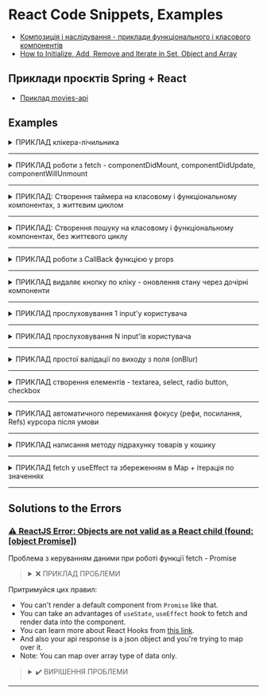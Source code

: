 # React Code Snippets, Examples
* [Композиція і наслідування - приклади функціонального і класового компонентів](https://reactjs.org/docs/composition-vs-inheritance.html)
* [How to Initialize, Add, Remove and Iterate in Set, Object and Array](https://stackoverflow.com/a/70234746)



## Приклади проєктів Spring + React

* [Приклад movies-api](https://github.com/SergiaS/movies-api)




## Examples

<details>
<summary>ПРИКЛАД клікера-лічильника</summary>

```jsx
import React, {Component} from "react";

export default class App extends Component {
    state = {
        count: 0
    }

    increment = () => {
        this.setState({count: this.state.count + 1})
    }

    decrement = () => {
        this.setState({count: this.state.count - 1})
    }

    render() {
        return (
            <div 
                className="App" 
                style={
                    {
                        margin: 'auto', 
                        width: '300px'}
                }>
                <button
                    onClick={this.decrement}
                >
                    -
                </button>
                <span
                    style={countStyle}
                >
                    {this.state.count}
                </span>
                <button
                    onClick={this.increment}
                >
                    +
                </button>
            </div>
        );
    }
}

const countStyle = {
    margin: '0 0.75rem',
    display: 'inline-block'
}
```
</details>

***

<details>
<summary>ПРИКЛАД роботи з fetch - componentDidMount, componentDidUpdate, componentWillUnmount</summary>

Якщо просто запросити дані через `fetch` - ми не отримаємо дані:
```js
fetch('https://jsonplaceholder.typicode.com/posts')
    .then(console.log)
```

треба використовувати метод `json()` з `Prototype` (`__proto_`_) - він преобразує результат в той набір даних, котрий нам потрібен:
```js
fetch('https://jsonplaceholder.typicode.com/posts')
    .then(response => response.json())
    .then(data => this.setState({posts: data}))
```
```jsx
export default class App extends Component {
    state = {
        posts: [],
        loading: true,
        comments: [],
    }

    componentDidMount() {
        console.log('componentDidMount')
        fetch('https://jsonplaceholder.typicode.com/posts')
            .then(response => response.json())
            .then(data => this.setState({
                posts: data,
                loading: false
            }))

        this.timerId = setInterval(() => {
            fetch('https://jsonplaceholder.typicode.com/comments')
                .then(response => response.json())
                .then(data => this.setState({
                    comments: data,
                }))
        }, 3000)
    }
    componentDidUpdate() {
        console.log('componentDidUpdate')
    }
    componentWillUnmount() {
        console.log('componentWillUnmount')
        clearInterval(this.timerId)
    }

    render() {
        return (
            <div className="App">
                {this.state.loading
                    ? <h3>Loading...</h3>
                    : <h3>{this.state.posts.length} was loaded</h3>}
            </div>
        );
    }
}
```
</details>


***


<details>
<summary>ПРИКЛАД: Створення таймера на класовому і функціональному компонентах, з життєвим циклом</summary>

Задача створити таймер з використанням `LocalStorage`.

Різниця у тому, що класовий компонент використовує дефолтні методи для керування станом `componentDidMount`, `componentDidUpdate` та `componentWillUnmount`,
а функціональний компонент - `useState`, `useEffect` та `useRef`.
```jsx
// Таймер на класовому компоненті 
import React, {Component} from "react";

export default class TimerByClassComponent extends Component {
    state = {
        count: 0,
        isCounting: false
    }

    // працює при завантаженні сторінки
    componentDidMount() {
        const userCount = localStorage.getItem('timer');
        if (userCount) {
            this.setState({count: +userCount});
        }
    }

    // працює кожного разу при виклику setState
    componentDidUpdate(prevProps, prevState, snapshot) {
        localStorage.setItem('timer', this.state.count);
    }

    // працює при закритті сторінки 
    componentWillUnmount() {
        clearInterval(this.counterId);
    }

    handleStart = () => {
        this.setState({isCounting: true});
        this.counterId = setInterval(() => {
            this.setState({count: this.state.count + 1});
        }, 1000);
    }

    handleStop = () => {
        this.setState({isCounting: false});
        clearInterval(this.counterId);
    }

    handleReset = () => {
        this.setState({count: 0, isCounting: false})
        clearInterval(this.counterId);
    }

    render() {
        return (
            <div className="App">
                <h1>React Timer</h1>
                <h3>{this.state.count}</h3>
                {!this.state.isCounting ? (
                    <button onClick={this.handleStart}>Start</button>
                ) : (
                    <button onClick={this.handleStop}>Stop</button>
                )}
                <button onClick={this.handleReset}>Reset</button>
            </div>
        )
    }
}
```
```jsx
// Таймер на функціональному компоненті
import React, {useState, useEffect, useRef} from "react";

function setDefaultValue() {
    const userCount = localStorage.getItem('timer');
    return userCount ? +userCount : 0;
}

export default function TimerByFunctionalComponent() {
    const[count, setCount] = useState(setDefaultValue());
    const[isCount, setIsCount] = useState(false);
    const timerIdRef = useRef(null);

    const handleStart = () => {
        setIsCount(true);
    }

    const handleStop = () => {
        setIsCount(false);
    }

    const handleReset = () => {
        setCount(0);
        setIsCount(false);
    }

    // записує значення в localStorage
    useEffect(() => {
        localStorage.setItem('timer', count);
    }, [count]);

    // займається підрахунком
    useEffect(() => {
        if (isCount) {
            timerIdRef.current = setInterval(() => {
                setCount((prevCount) => prevCount + 1);
            }, 1000);
        }

        return () => {
            timerIdRef.current && clearInterval(timerIdRef.current);
            timerIdRef.current = null;
        }
    }, [isCount])

    return (
        <div className="timer">
            <h1>React Timer by Functional Component</h1>
            <h3>{count}</h3>
            {!isCount ? (
                <button onClick={handleStart}>Start</button>
            ) : (
                <button onClick={handleStop}>Stop</button>
            )}
            <button onClick={handleReset}>Reset</button>
        </div>
    )
}
```
</details>


***


<details>
<summary>ПРИКЛАД: Створення пошуку на класовому і функціональному компонентах, без життєвого циклу</summary>

```jsx
// 1|2: класовий компонент
import React from "react";

export class Search extends React.Component {
    state = {
        search: '',
        type: 'all',
    }

    handleKey = (event) => {
        if (event.key === 'Enter') {
            this.props.searchMovies(this.state.search, this.state.type);
        }
    }

    handleFilter = (event) => {
        this.setState(() => ({type: event.target.dataset.type}), () => {
            this.props.searchMovies(this.state.search, this.state.type);
        });
    }

    render() {
        return (
            <div className="row">
                <div className="input-field">
                    <input
                        className="validate"
                        placeholder='search'
                        type="search"
                        value={this.state.search}
                        onChange={(e) => this.setState({search: e.target.value})}
                        onKeyDown={this.handleKey}
                    />
                    <button className="btn search-btn"
                            onClick={() => this.props.searchMovies(this.state.search, this.state.type)}>SEARCH
                    </button>
                </div>
                <div>
                    <label>
                        <input className="with-gap"
                               name="type"
                               type="radio"
                               data-type="all"
                               onChange={this.handleFilter}
                               checked={this.state.type === 'all'}
                        />
                        <span>All</span>
                    </label>
                    <label>
                        <input className="with-gap"
                               name="type"
                               type="radio"
                               data-type="movie"
                               onChange={this.handleFilter}
                               checked={this.state.type === 'movie'}
                        />
                        <span>Movies</span>
                    </label>
                    <label>
                        <input className="with-gap"
                               name="type"
                               type="radio"
                               data-type="series"
                               onChange={this.handleFilter}
                               checked={this.state.type === 'series'}
                        />
                        <span>Series</span>
                    </label>
                </div>
            </div>
        )
    }
}
```
```jsx
// 2|2: функціональний компонент
import React, {useState} from "react";

export const Search = (props) => {
    const {
        searchMovies = Function.prototype,
    } = props;

    const [search, setSearch] = useState('');
    const [type, setType] = useState('all');

    const handleKey = (event) => {
        if (event.key === 'Enter') {
            searchMovies(search, type);
        }
    }

    const handleFilter = (event) => {
        setType(event.target.dataset.type);
        searchMovies(search, event.target.dataset.type);
    }

    return (
        <div className="row">
            <div className="input-field">
                <input
                    className="validate"
                    placeholder='search'
                    type="search"
                    value={search}
                    onChange={(e) => setSearch(e.target.value)}
                    onKeyDown={handleKey}
                />
                <button className="btn search-btn"
                        onClick={() => searchMovies(search, type)}>SEARCH
                </button>
            </div>
            <div>
                <label>
                    <input className="with-gap"
                           name="type"
                           type="radio"
                           data-type="all"
                           onChange={handleFilter}
                           checked={type === 'all'}
                    />
                    <span>All</span>
                </label>
                <label>
                    <input className="with-gap"
                           name="type"
                           type="radio"
                           data-type="movie"
                           onChange={handleFilter}
                           checked={type === 'movie'}
                    />
                    <span>Movies</span>
                </label>
                <label>
                    <input className="with-gap"
                           name="type"
                           type="radio"
                           data-type="series"
                           onChange={handleFilter}
                           checked={type === 'series'}
                    />
                    <span>Series</span>
                </label>
            </div>
        </div>
    )
}
```
</details>


***


<details>
<summary>ПРИКЛАД роботи з CallBack функцією у props</summary>

Якщо передається функція в якості `props`, щоб до неї звернутися з якогось компонента, потрібно це робити через
**CallBack** функцію `() => ...` інакшу при завантаженні сторінка функція буде викликатися, і отримаєш не те на що очікуєш:

```jsx
// не вірно:
return <h2>{name} <button onClick={props.delete(id)}>delete</button></h2>

// вірно:
return <h2>{name} <button onClick={() => props.delete(id)}>delete</button></h2>
```
</details>


***


<details>
<summary>ПРИКЛАД видаляє кнопку по кліку - оновлення стану через дочірні компоненти</summary>

```jsx
// 1/3 file App.js
import React, {Component} from "react";
import {Posts} from "./components/Posts";

export default class App extends Component {
    state = {
        posts: [
            {id: 'abc1', name: 'JS Basics'},
            {id: 'abc2', name: 'JS Advanced'},
            {id: 'abc3', name: 'React JS'},
        ]
    }

    removePost = (id) => {
        this.setState(
            {posts: this.state.posts.filter(post => post.id !== id)}
        )
    }

    render() {
        const {posts} = this.state;
        return (
            <div className="App">
                <Posts posts={posts} removePost={this.removePost} />
            </div>
        )
    }
}
```
```jsx
// 2/3 file Posts.jsx
import {Post} from "./Post";

export function Posts(props) {
    return <div>
        {props.posts.map(post => (
            <Post
                key={post.id}
                id={post.id}
                name={post.name}
                removePost={props.removePost}
            />
        ))}
    </div>
}
```
```jsx
// 3/3 file Post.jsx
export function Post(props) {
    const {id, name, removePost} = props;
    return <h2>{name}
        <button
            onClick={() => removePost(id)}
        >
            delete
        </button>
    </h2>
}
```
</details>


***


<details>
<summary>ПРИКЛАД прослуховування 1 input'у користувача</summary>

> Якщо використовується `state` для `input`, тоді для зміни значення в `input` потрібно використовувати `onChange`.

> `value` увесь час повинен брати значення з нашого `state`.
```jsx
import React from "react";

export class Form extends React.Component {
    state = {
        firstName: '',
    }

    handleChange = (event) => {
        this.setState({firstName: event.target.value})
    }

    render() {
        const {firstName} = this.state;
        
        return (
            <div>
                <input
                    type="text"
                    name="firstName"
                    placeholder="firstName"
                    value={firstName}
                    onChange={this.handleChange}
                />
            </div>
        );
    }
}
```
</details>


***


<details>
<summary>ПРИКЛАД прослуховування N input'ів користувача</summary>

Щоб не дублювати код (кожне ім'я стану - `firstName`, `email`...) тут слід використовувати ім'я `input`'у, а саме `[event.target.name]`:
```jsx
import React from "react";

export class Form extends React.Component {
    state = {
        firstName: '',
        email: '',
    }

    handleChange = (event) => {
        this.setState({[event.target.name]: event.target.value})
    }

    render() {
        const {firstName, email} = this.state;

        return (
            <div>
                <input
                    type="text"
                    name="firstName"
                    placeholder="firstName"
                    value={firstName}
                    onChange={this.handleChange}
                />
                <input
                    type="text"
                    name="email"
                    placeholder="email"
                    value={email}
                    onChange={this.handleChange}
                />
            </div>
        );
    }
}
```
</details>


***


<details>
<summary>ПРИКЛАД простої валідації по виходу з поля (onBlur)</summary>

Функція `test()` відноситься до інтерфейсу **RegExp** - перевірка `email` по заданній регулярці:
```jsx
import React from "react";

export class Form extends React.Component {
    state = {
        firstName: '',
        email: '',
    }

    handleChange = (event) => {
        this.setState({[event.target.name]: event.target.value})
    }

    validateName = () => {
        if (this.state.firstName.length < 5) {
            alert('Your first name can\'t be less than 5 letters');
        }
    }

    validateEmail = () => {
        if (!/^(([^<>()[\]\\.,;:\s@"]+(\.[^<>()[\]\\.,;:\s@"]+)*)|(".+"))@((\[[0-9]{1,3}\.[0-9]{1,3}\.[0-9]{1,3}\.[0-9]{1,3}\])|(([a-zA-Z\-0-9]+\.)+[a-zA-Z]{2,}))$/
            .test(this.state.email)) {
            alert('email is not valid');
        }
    }

    render() {
        const {firstName, email} = this.state;

        return (
            <div>
                <input
                    type="text"
                    name="firstName"
                    placeholder="firstName"
                    value={firstName}
                    onChange={this.handleChange}
                    onBlur={this.validateName}
                />
                <input
                    type="text"
                    name="email"
                    placeholder="email"
                    value={email}
                    onChange={this.handleChange}
                    onBlur={this.validateEmail}
                />
            </div>
        );
    }
}
```
</details>


***


<details>
<summary>ПРИКЛАД створення елементів - textarea, select, radio button, checkbox</summary>

Функція `test()` відноситься до інтерфейсу **RegExp** - перевірка `email` по заданній регулярці:
```jsx
import React from "react";

export class Form extends React.Component {
    state = {
        firstName: '',
        email: '',
        message: '',
        select: '',
        subscription: false,
        gender: '',
    }

    handleChange = (event) => {
        this.setState({[event.target.name]: event.target.value})
    }

    handleCheckBoxChange = (event) => {
        this.setState({[event.target.name]: event.target.checked})
    }

    render() {
        const {firstName, email, message, select, subscription, gender} = this.state;

        return (
            <div>
                <input
                    type="text"
                    name="firstName"
                    placeholder="firstName"
                    value={firstName}
                    onChange={this.handleChange}
                />
                <input
                    type="text"
                    name="email"
                    placeholder="email"
                    value={email}
                    onChange={this.handleChange}
                />
                <br/>
                <textarea name="message" value={message} onChange={this.handleChange}/>
                <br/>
                <select name="select" value={select} onChange={this.handleChange}>
                    <option value="" disabled/>
                    <option value="1">1</option>
                    <option value="2">2</option>
                    <option value="3">3</option>
                </select>
                <br/>
                <label>
                    <input
                        type="checkbox"
                        name="subscription"
                        checked={subscription}
                        onChange={this.handleCheckBoxChange}
                    />
                    Subscription
                </label>
                <br/>
                <input
                    type="radio"
                    name="gender"
                    value="male"
                    onChange={this.handleChange}
                    checked={gender === 'male'}
                />
                Male
                <input
                    type="radio"
                    name="gender"
                    value="female"
                    onChange={this.handleChange}
                    checked={gender === 'female'}
                />
                Female
            </div>
        );
    }
}
```
</details>


***


<details>
<summary>ПРИКЛАД автоматичного перемикання фокусу (рефи, посилання, Refs) курсора після умови</summary>

```jsx
import React from "react";

export default class FormWithRef extends React.Component {
    constructor() {
        super();
        this.state = {
            card: '',
            email: '',
        }
        this.cardRef = React.createRef();
        this.emailRef = React.createRef();
    }

    // дефолтна функція, яка працює при завантаженні сторінки
    componentDidMount() {
        console.log(this.cardRef)
        // 1 - фокус на елементі card при завантаженні сторінки
        this.cardRef.current.focus();
    }

    handleChange = (event) => {
        this.setState({[event.target.name]: event.target.value}, () => {
            if (this.state.card.length === 16) {
                // 2 - як у полі card буде 16 символів - фокус перемкнеться на email
                this.emailRef.current.focus();
            }
        })
    }

    render() {
        const {card, email} = this.state;

        return <div>
            <input
                type="text"
                name="card"
                placeholder="card"
                value={card}
                onChange={this.handleChange}
                ref={this.cardRef}
            />
            <input
                type="email"
                name="email"
                placeholder="email"
                value={email}
                onChange={this.handleChange}
                ref={this.emailRef}
            />
        </div>
    }
}
```
</details>


***

<details>
<summary>ПРИКЛАД написання методу підрахунку товарів у кошику</summary>

```jsx
import {useState, useEffect} from "react";
import {API_KEY, API_URL} from "../config";

import {Preloader} from "./Preloader";
import {GoodsList} from "./GoodsList";
import {Cart} from "./Cart";

function Shop() {
    const [goods, setGoods] = useState([]);
    const [loading, setLoading] = useState(true);
    const [order, setOrder] = useState([]);

    const addToBasket = (item) => {
        // чи є товар у кошику
        const itemIndex = order.findIndex(orderItem => orderItem.id === item.id);

        // якщо < 0, тоді товара немає...
        if (itemIndex < 0) {
            // ...і ми додаємо до цього товару q 1
            const newItem = {
                ...item,
                quantity: 1,
            }
            setOrder([...order, newItem])
        }
        // якщо >=0, тоді товар є...
        else {
            // ...шукаємо його позицію в масиві...
            const newOrder = order.map((orderItem, index) => {
                // ...і, коли це той самий товар під індексом як і itemIndex...
                if (index === itemIndex) {
                    return {
                        ...orderItem,
                        // ...тоді змінюємо його q на +1
                        quantity: orderItem.quantity + 1
                    }
                }
                // ...і, якщо індекс інший - товар таким і залишається
                else {
                    return orderItem;
                }
            });
            // оновлюємо стан товарів в заказі
            setOrder(newOrder);
        }
    }

    useEffect(function getGoods() {
        fetch(API_URL, {
            headers: {
                'Authorization': API_KEY,
            },
        })
            .then(response => response.json())
            .then(data => {
                data.featured && setGoods(data.featured);
                setLoading(false);
            })
    }, []);

    return (
        <main className='container content'>
            <Cart quantity={order.length}/>
            {loading
                ? <Preloader/>
                : <GoodsList goods={goods} addToBasket={addToBasket}/>
            }
        </main>
    )
}

export {Shop};
```

</details>


***

<details>
<summary>ПРИКЛАД fetch у useEffect та збереженням в Map + ітерація по значеннях</summary>

```jsx
const [cars, setCars] = useState(new Map());

useEffect(() => {
    // console.log(cars.size === 0);
    if (cars.size === 0) {
      getByUrl("/home/" + brand)
        .then(data => {
          for (let i = 0; i < data.length; i++) {
            let key = data[i]["generation"] + ", " + data[i]["bodyType"];

            let tmpArr;
            if (!cars.has(key)) {
              tmpArr = [];
            } else {
              tmpArr = cars.get(key);
            }
            tmpArr.push(data[i]);
            setCars(new Map(cars.set(key, tmpArr)));

          // показати всі поля
            // console.log(
            //   "id: " + data[i]["id"] +
            //   "; brand: " + data[i]["brand"] +
            //   "; model: " + data[i]["model"] +
            //   "; bodyType: " + data[i]["bodyType"] +
            //   "; generation: " + data[i]["generation"] +
            //   "; trimLevel: " + data[i]["trimLevel"] +
            //   "; engineType: " + data[i]["engineType"] +
            //   "; modification: " + data[i]["modification"]
            // );
          }
        });
    }
  }, []);

return <>
  <h1>{brand} Cars</h1>

  {/* звертаємося до кожного значення кожного ключа */}
  {cars.forEach(function (values, key) {
    console.log(key);
    for (const [index, value] of values.entries()) {
      console.log(`   ${key}[${index}]: ${value.engineType}, ${value.modification}`);
    }})
  }
}
```

</details>

***



## Solutions to the Errors

### [⚠️ ReactJS Error: Objects are not valid as a React child (found: [object Promise])](https://peaku.co/questions/131948-error-de-reactjs:-los-objetos-no-son-validos-como-hijos-de-react-(encontrado:-[promesa-de-objeto]))
Проблема з керуванням даними при роботі функції fetch - Promise

> <details>
> <summary>❌ ПРИКЛАД ПРОБЛЕМИ</summary>
>
> ```jsx
> export default function getWeatherFromApiAsync() {
>   return fetch(
>     "https://api.openweathermap.org/data/2.5/weather?q=brighton,uk&appid=8b609354454cdb6c5a7092a939861ace&units=metric"
>   )
>     .then((response) => response.json())
>     .then((responseJson) => {
>       return (
>         <div className="App">
>           {responseJson.map((weather) => (
>             <div>
>               <h6> {weather.coord.lon}</h6>
>             </div>
>           ))}
>         </div>
>       );
>     })
>     .catch((error) => {
>       console.error(error);
>     });
> }
> ```
> </details>

Притримуйся цих правил:
* You can't render a default component from `Promise` like that.
* You can take an advantages of `useState`, `useEffect` hook to fetch and render data into the component.
* You can learn more about React Hooks from [this link](https://uk.reactjs.org/docs/hooks-intro.html).
* And also your api response is a json object and you're trying to map over it.
* Note: You can map over array type of data only.

> <details>
> <summary>✔️ ВИРІШЕННЯ ПРОБЛЕМИ</summary>
>
> ```jsx
> import { useEffect, useState } from "react";
> 
> const App = () => {
>     const [data, setData] = useState({});
>     useEffect(() => {
>         const getWeatherFromApiAsync = async () => {
>             const resopnse = await fetch(
>                 "https://api.openweathermap.org/data/2.5/weather?q=brighton,uk&appid=8b609354454cdb6c5a7092a939861ace&units=metric"
>             );
>             const resopnseJson = await resopnse.json();
>             console.log("json", resopnseJson);
>             setData(resopnseJson);
>         };
>         getWeatherFromApiAsync();
>     }, []);
> 
>     return (
>         <div className="App">
>             <h6>{data?.coord?.lon}</h6>
>         </div>
>     );
> };
> 
> export default App;
> ```
> </details>


***


